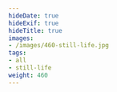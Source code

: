```yaml
---
hideDate: true
hideExif: true
hideTitle: true
images:
- /images/460-still-life.jpg
tags:
- all
- still-life
weight: 460
---
```


